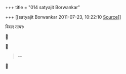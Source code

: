 +++
title = "014 satyajit Borwankar"

+++
[[satyajit Borwankar	2011-07-23, 10:22:10 [Source](https://groups.google.com/g/samskrita/c/8a9gDkCAFHg)]]



विवाद तत्परः  
  





> --  



